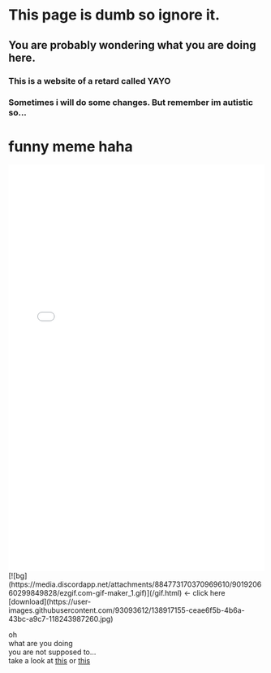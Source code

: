 # This page is dumb so ignore it.<br/>
## You are probably wondering what you are doing here.<br/>
### This is a website of a retard called YAYO
### Sometimes i will do some changes. But remember im **autistic** so...

# **funny meme haha**

<iframe align="center" height="800" width="100%" frameborder="0" scrolling="no" src="gif.html"></iframe>
[![bg](https://media.discordapp.net/attachments/884773170370969610/901920660299849828/ezgif.com-gif-maker_1.gif)](/gif.html)
<- click here [download](https://user-images.githubusercontent.com/93093612/138917155-ceae6f5b-4b6a-43bc-a9c7-118243987260.jpg)

oh<br/>
what are you doing <br/>
you are not supposed to...<br/>
take a look at [this](https://www.youtube.com/watch?v=dQw4w9WgXcQ) or [this](http://ilysomuch.com)<br/>

